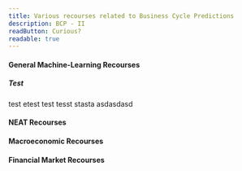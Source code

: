 ```yaml
---
title: Various recourses related to Business Cycle Predictions
description: BCP - II
readButton: Curious?
readable: true
---
```


#### General Machine-Learning Recourses
##### Test
test etest test tesst stasta asdasdasd


#### NEAT Recourses



#### Macroeconomic Recourses



#### Financial Market Recourses 